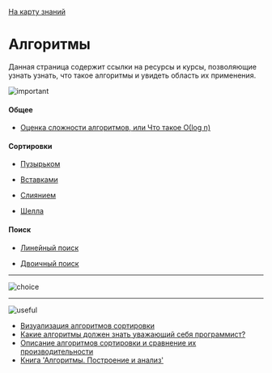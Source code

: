 <a href="https://github.com/js-machine/dashboard/blob/master/knowledge-map/MAP.md#basic">На карту знаний</a>
 
 # Алгоритмы
 
Данная страница содержит ссылки на ресурсы и курсы, позволяющие узнать узнать, что такое алгоритмы и увидеть область их применения.

![important]
#### Общее
* [Оценка сложности алгоритмов, или Что такое О(log n)](https://tproger.ru/articles/computational-complexity-explained/)

#### Сортировки
* [Пузырьком](https://ru.wikipedia.org/wiki/%D0%A1%D0%BE%D1%80%D1%82%D0%B8%D1%80%D0%BE%D0%B2%D0%BA%D0%B0_%D0%BF%D1%83%D0%B7%D1%8B%D1%80%D1%8C%D0%BA%D0%BE%D0%BC)

* [Вставками](https://ru.wikipedia.org/wiki/%D0%A1%D0%BE%D1%80%D1%82%D0%B8%D1%80%D0%BE%D0%B2%D0%BA%D0%B0_%D0%B2%D1%81%D1%82%D0%B0%D0%B2%D0%BA%D0%B0%D0%BC%D0%B8)

* [Слиянием](https://ru.wikipedia.org/wiki/%D0%A1%D0%BE%D1%80%D1%82%D0%B8%D1%80%D0%BE%D0%B2%D0%BA%D0%B0_%D1%81%D0%BB%D0%B8%D1%8F%D0%BD%D0%B8%D0%B5%D0%BC)

* [Шелла](https://ru.wikipedia.org/wiki/%D0%A1%D0%BE%D1%80%D1%82%D0%B8%D1%80%D0%BE%D0%B2%D0%BA%D0%B0_%D0%A8%D0%B5%D0%BB%D0%BB%D0%B0)

#### Поиск

* [Линейный поиск](https://ru.wikipedia.org/wiki/%D0%9B%D0%B8%D0%BD%D0%B5%D0%B9%D0%BD%D1%8B%D0%B9_%D0%BF%D0%BE%D0%B8%D1%81%D0%BA)

* [Двоичный поиск](https://ru.wikipedia.org/wiki/%D0%94%D0%B2%D0%BE%D0%B8%D1%87%D0%BD%D1%8B%D0%B9_%D0%BF%D0%BE%D0%B8%D1%81%D0%BA)

---

![choice]

---

![useful]

* [Визуализация алгоритмов сортировки](https://www.youtube.com/watch?v=kPRA0W1kECg)
* [Какие алгоритмы должен знать уважающий себя программист?](https://tproger.ru/experts/7/)
* [Описание алгоритмов сортировки и сравнение их производительности](https://habr.com/post/335920/)
* [Книга 'Алгоритмы. Построение и анализ'](https://oz.by/books/more1017562.html)

[important]: https://github.com/js-machine/dashboard/blob/master/knowledge-map/images/important.png
[choice]: https://github.com/js-machine/dashboard/blob/master/knowledge-map/images/choice.png
[useful]: https://github.com/js-machine/dashboard/blob/master/knowledge-map/images/useful.png
